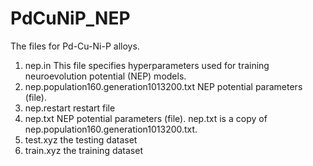# PdCuNiP_NEP
The files for Pd-Cu-Ni-P alloys.
1. nep.in
   This file specifies hyperparameters used for training neuroevolution potential (NEP) models.
2. nep.population160.generation1013200.txt
   NEP potential parameters (file).
3. nep.restart
   restart file
4. nep.txt
   NEP potential parameters (file).
   nep.txt is a copy of nep.population160.generation1013200.txt.
5. test.xyz
   the testing dataset
6. train.xyz
   the training dataset
